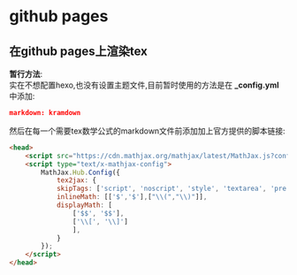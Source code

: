 # github pages
## 在github pages上渲染tex
**暂行方法**:  
实在不想配置hexo,也没有设置主题文件,目前暂时使用的方法是在 **_config.yml** 中添加:
```json
markdown: kramdown
```
然后在每一个需要tex数学公式的markdown文件前添加加上官方提供的脚本链接:  

```html
<head>
    <script src="https://cdn.mathjax.org/mathjax/latest/MathJax.js?config=TeX-AMS-MML_HTMLorMML" type="text/javascript"></script>
    <script type="text/x-mathjax-config">
        MathJax.Hub.Config({
            tex2jax: {
            skipTags: ['script', 'noscript', 'style', 'textarea', 'pre'],
            inlineMath: [['$','$'],["\\(","\\)"]],
            displayMath: [
                ['$$', '$$'],
                ['\\[', '\\]']
                ],
            }
        });
    </script>
</head>
```